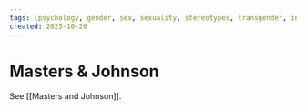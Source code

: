 ```yaml
---
tags: [psychology, gender, sex, sexuality, stereotypes, transgender, intersex, orientation, sexism, masculinity, STEM]
created: 2025-10-20
---
```

# Masters & Johnson

See [[Masters and Johnson]].
